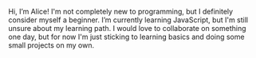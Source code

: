Hi, I’m Alice!
I'm not completely new to programming, but I definitely consider myself a beginner.
I’m currently learning JavaScript, but I'm still unsure about my learning path. 
I would love to collaborate on something one day, but for now I'm just sticking to learning basics and doing some small projects on my own.

<!---
ItsAldris/ItsAldris is a ✨ special ✨ repository because its `README.md` (this file) appears on your GitHub profile.
You can click the Preview link to take a look at your changes.
--->
